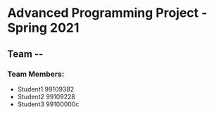 # Advanced Programming Project - Spring 2021
## Team --

### Team Members:
- Student1 99109382
- Student2 99109228
- Student3 99100000c
